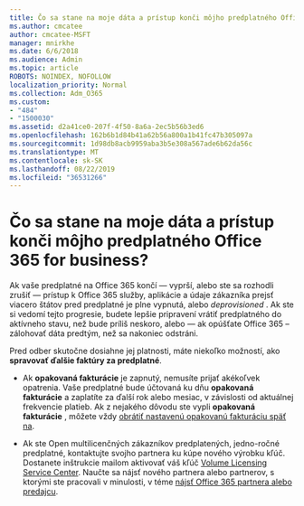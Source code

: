 ```yaml
---
title: Čo sa stane na moje dáta a prístup konči môjho predplatného Office 365 for business?
ms.author: cmcatee
author: cmcatee-MSFT
manager: mnirkhe
ms.date: 6/6/2018
ms.audience: Admin
ms.topic: article
ROBOTS: NOINDEX, NOFOLLOW
localization_priority: Normal
ms.collection: Adm_O365
ms.custom:
- "484"
- "1500030"
ms.assetid: d2a41ce0-207f-4f50-8a6a-2ec5b56b3ed6
ms.openlocfilehash: 162b6b1d84b41a62b56a800a1b41fc47b305097a
ms.sourcegitcommit: 1d98db8acb9959aba3b5e308a567ade6b62da56c
ms.translationtype: MT
ms.contentlocale: sk-SK
ms.lasthandoff: 08/22/2019
ms.locfileid: "36531266"
---
```

# <a name="what-happens-to-my-data-and-access-when-my-office-365-for-business-subscription-ends"></a>Čo sa stane na moje dáta a prístup konči môjho predplatného Office 365 for business?

Ak vaše predplatné na Office 365 končí — vyprší, alebo ste sa rozhodli zrušiť — prístup k Office 365 služby, aplikácie a údaje zákazníka prejsť viacero štátov pred predplatné je plne vypnutá, alebo *deprovisioned*  . Ak ste si vedomí tejto progresie, budete lepšie pripravení vrátiť predplatného do aktívneho stavu, než bude príliš neskoro, alebo — ak opúšťate Office 365 – zálohovať dáta predtým, než sa nakoniec odstráni.
  
Pred odber skutočne dosiahne jej platnosti, máte niekoľko možností, ako **spravovať ďalšie faktúry za predplatné**.
  
- Ak **opakovaná fakturácie** je zapnutý, nemusíte prijať akékoľvek opatrenia. Vaše predplatné bude účtovaná ku dňu **opakovaná fakturácie** a zaplatíte za ďalší rok alebo mesiac, v závislosti od aktuálnej frekvencie platieb. Ak z nejakého dôvodu ste vypli **opakovaná fakturácie** , môžete vždy [obrátiť nastavenú opakovanú fakturáciu späť na](https://docs.microsoft.com/office365/admin/subscriptions-and-billing/renew-your-subscription#turn-recurring-billing-off-or-on).

- Ak ste Open multilicenčných zákazníkov predplatených, jedno-ročné predplatné, kontaktujte svojho partnera ku kúpe nového výrobku kľúč. Dostanete inštrukcie mailom aktivovať váš kľúč [Volume Licensing Service Center](https://go.microsoft.com/fwlink/p/?LinkID=282016). Naučte sa nájsť nového partnera alebo partnerov, s ktorými ste pracovali v minulosti, v téme [nájsť Office 365 partnera alebo predajcu](https://docs.microsoft.com/office365/admin/manage/find-your-partner-or-reseller).